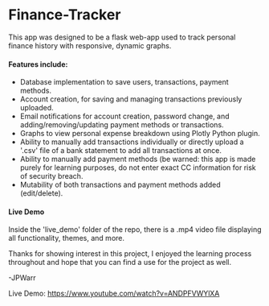 # Finance-Tracker
This app was designed to be a flask web-app used to track personal finance history with responsive, dynamic graphs.

#### Features include:
- Database implementation to save users, transactions, payment methods.
- Account creation, for saving and managing transactions previously uploaded.
- Email notifications for account creation, password change, and adding/removing/updating payment methods or transactions.
- Graphs to view personal expense breakdown using Plotly Python plugin.
- Ability to manually add transactions individually or directly upload a '.csv' file of a bank statement to add all transactions at once.
- Ability to manually add payment methods (be warned: this app is made purely for learning purposes, do not enter exact CC information for risk of security breach.
- Mutability of both transactions and payment methods added (edit/delete).

#### Live Demo
Inside the 'live_demo' folder of the repo, there is a .mp4 video file displaying all functionality, themes, and more. 

Thanks for showing interest in this project, I enjoyed the learning process throughout and hope that you can find a use for the project as well.

-JPWarr

Live Demo:
https://www.youtube.com/watch?v=ANDPFVWYlXA

